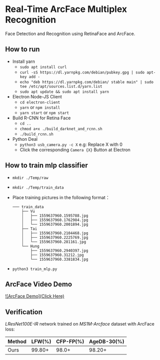 
# Real-Time ArcFace Multiplex Recognition

Face Detection and Recognition using RetinaFace and ArcFace.
## How to run

* Install yarn
  * `sudo apt install curl`
  * `curl -sS https://dl.yarnpkg.com/debian/pubkey.gpg | sudo apt-key add -`
  * `echo "deb https://dl.yarnpkg.com/debian/ stable main" | sudo tee /etc/apt/sources.list.d/yarn.list`
  * `sudo apt update && sudo apt install yarn`
* Electron Node-JS Client
  * `cd electron-client`
  * `yarn` or `npm install`
  * `yarn start` or `npm start`
* Build R-CNN for Retina Face
  * `cd ..`
  * `chmod a+x ./build_darknet_and_rcnn.sh`
  * `./build_rcnn.sh`
* Python Deal
  * `python3 usb_camera.py -c X` e.g: Replace X with 0
  * Click the corresponding `Camera {X}` Button at Electron


## How to train mlp classifier

* `mkdir ./Temp/raw`
* `mkdir ./Temp/train_data`
* Place training pictures in the following format：

    ```shell
    ─── train_data
        ├── Vu
        │   ├── 1559637960.1595788.jpg
        │   ├── 1559637960.1762984.jpg
        │   └── 1559637960.2001894.jpg
        ├── Tai
        │   ├── 1559637960.2104468.jpg
        │   ├── 1559637960.2225769.jpg
        │   └── 1559637960.281161.jpg
        └── Hung
            ├── 1559637960.2940397.jpg
            ├── 1559637960.31212.jpg
            └── 1559637960.3381834.jpg
    ```

* `python3 train_mlp.py`

## ArcFace Video Demo

[![ArcFace Demo](Click Here)](https://www.youtube.com/watch?v=y-D1tReryGA&t=81s)



## Verification

*LResNet100E-IR* network trained on *MS1M-Arcface* dataset with ArcFace loss:

| Method  | LFW(%) | CFP-FP(%) | AgeDB-30(%) |  
| ------- | ------ | --------- | ----------- |  
|  Ours   | 99.80+ | 98.0+     | 98.20+      |   


